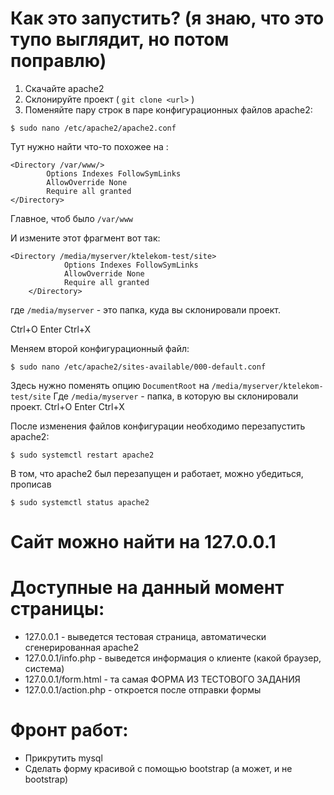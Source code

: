 # Как это запустить? (я знаю, что это тупо выглядит, но потом поправлю)

1. Скачайте apache2
2. Склонируйте проект ( `git clone <url>` )
3. Поменяйте пару строк в паре конфигурационных файлов apache2:

```
$ sudo nano /etc/apache2/apache2.conf
```
Тут нужно найти что-то похожее на :
```
<Directory /var/www/>
        Options Indexes FollowSymLinks
        AllowOverride None
        Require all granted
</Directory>
```
Главное, чтоб было `/var/www`

И измените этот фрагмент вот так:
```
<Directory /media/myserver/ktelekom-test/site>
            Options Indexes FollowSymLinks
            AllowOverride None
            Require all granted
    </Directory>
```
где `/media/myserver` - это папка, куда вы склонировали проект.

Ctrl+O Enter Ctrl+X

Меняем второй конфигурационный файл:

```
$ sudo nano /etc/apache2/sites-available/000-default.conf
```
Здесь нужно поменять опцию `DocumentRoot` на `/media/myserver/ktelekom-test/site`
Где `/media/myserver` - папка, в которую вы склонировали проект.
Ctrl+O Enter Ctrl+X

После изменения файлов конфигурации необходимо перезапустить apache2:
```
$ sudo systemctl restart apache2
```

В том, что apache2 был перезапущен и работает, можно убедиться, прописав
```
$ sudo systemctl status apache2
```

# Сайт можно найти на 127.0.0.1

# Доступные на данный момент страницы:
* 127.0.0.1 - выведется тестовая страница, автоматически сгенерированная apache2
* 127.0.0.1/info.php - выведется информация о клиенте (какой браузер, система)
* 127.0.0.1/form.html - та самая ФОРМА ИЗ ТЕСТОВОГО ЗАДАНИЯ
* 127.0.0.1/action.php - откроется после отправки формы

# Фронт работ:
* Прикрутить mysql
* Сделать форму красивой с помощью bootstrap (а может, и не bootstrap)
